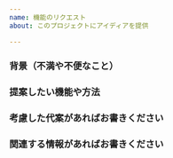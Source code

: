 ```yaml
---
name: 機能のリクエスト
about: このプロジェクトにアイディアを提供

---
```


<!-- Please read the text in this edit field before filling it in.
Please thoroughly read NVDA's wiki article on how to fill in this template, including how to provide the required files.
Issues may be closed if the required information is not present.
https://github.com/nvaccess/nvda/blob/master/devDocs/githubIssueTemplateExplanationAndExamples.md
Please also note that the NVDA project has a Citizen and Contributor Code of Conduct which can be found at https://github.com/nvaccess/nvda/blob/master/CODE_OF_CONDUCT.md. NV Access expects that all contributors and other community members read and abide by the rules set out in this document while participating or contributing to this project. This includes creating or commenting on issues and pull requests. 

Each of the questions and sections below start with multiple hash symbols (#). Place your answers and information on the blank line below each question.
-->

### 背景（不満や不便なこと）

### 提案したい機能や方法

### 考慮した代案があればお書きください

### 関連する情報があればお書きください
